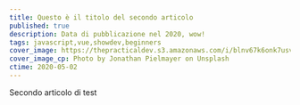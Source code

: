 ```yaml
---
title: Questo è il titolo del secondo articolo
published: true
description: Data di pubblicazione nel 2020, wow!
tags: javascript,vue,showdev,beginners
cover_image: https://thepracticaldev.s3.amazonaws.com/i/blnv67k6onk7usvqq1z9.jpg
cover_image_cp: Photo by Jonathan Pielmayer on Unsplash
ctime: 2020-05-02
---
```


Secondo articolo di test